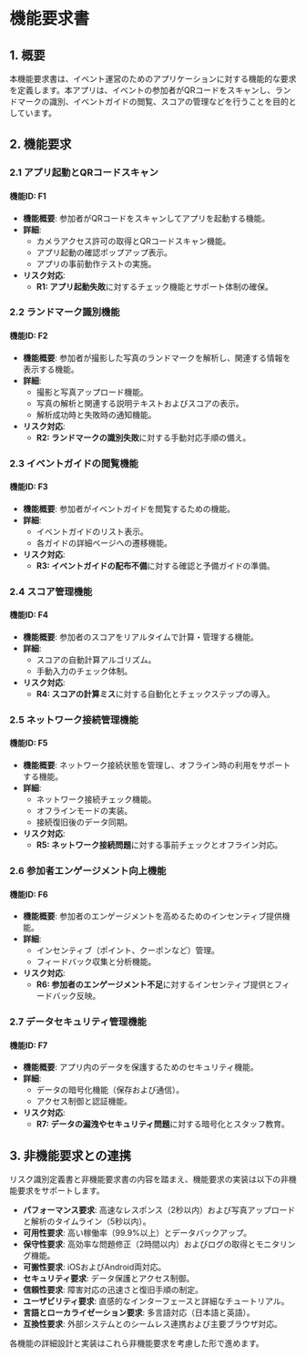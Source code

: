 # 機能要求書

## 1. 概要
本機能要求書は、イベント運営のためのアプリケーションに対する機能的な要求を定義します。本アプリは、イベントの参加者がQRコードをスキャンし、ランドマークの識別、イベントガイドの閲覧、スコアの管理などを行うことを目的としています。

## 2. 機能要求

### 2.1 アプリ起動とQRコードスキャン
#### 機能ID: F1
- **機能概要**: 参加者がQRコードをスキャンしてアプリを起動する機能。
- **詳細**:
  - カメラアクセス許可の取得とQRコードスキャン機能。
  - アプリ起動の確認ポップアップ表示。
  - アプリの事前動作テストの実施。
- **リスク対応**:
  - **R1: アプリ起動失敗**に対するチェック機能とサポート体制の確保。

### 2.2 ランドマーク識別機能
#### 機能ID: F2
- **機能概要**: 参加者が撮影した写真のランドマークを解析し、関連する情報を表示する機能。
- **詳細**:
  - 撮影と写真アップロード機能。
  - 写真の解析と関連する説明テキストおよびスコアの表示。
  - 解析成功時と失敗時の通知機能。
- **リスク対応**:
  - **R2: ランドマークの識別失敗**に対する手動対応手順の備え。

### 2.3 イベントガイドの閲覧機能
#### 機能ID: F3
- **機能概要**: 参加者がイベントガイドを閲覧するための機能。
- **詳細**:
  - イベントガイドのリスト表示。
  - 各ガイドの詳細ページへの遷移機能。
- **リスク対応**:
  - **R3: イベントガイドの配布不備**に対する確認と予備ガイドの準備。

### 2.4 スコア管理機能
#### 機能ID: F4
- **機能概要**: 参加者のスコアをリアルタイムで計算・管理する機能。
- **詳細**:
  - スコアの自動計算アルゴリズム。
  - 手動入力のチェック体制。
- **リスク対応**:
  - **R4: スコアの計算ミス**に対する自動化とチェックステップの導入。

### 2.5 ネットワーク接続管理機能
#### 機能ID: F5
- **機能概要**: ネットワーク接続状態を管理し、オフライン時の利用をサポートする機能。
- **詳細**:
  - ネットワーク接続チェック機能。
  - オフラインモードの実装。
  - 接続復旧後のデータ同期。
- **リスク対応**:
  - **R5: ネットワーク接続問題**に対する事前チェックとオフライン対応。

### 2.6 参加者エンゲージメント向上機能
#### 機能ID: F6
- **機能概要**: 参加者のエンゲージメントを高めるためのインセンティブ提供機能。
- **詳細**:
  - インセンティブ（ポイント、クーポンなど）管理。
  - フィードバック収集と分析機能。
- **リスク対応**:
  - **R6: 参加者のエンゲージメント不足**に対するインセンティブ提供とフィードバック反映。

### 2.7 データセキュリティ管理機能
#### 機能ID: F7
- **機能概要**: アプリ内のデータを保護するためのセキュリティ機能。
- **詳細**:
  - データの暗号化機能（保存および通信）。
  - アクセス制御と認証機能。
- **リスク対応**:
  - **R7: データの漏洩やセキュリティ問題**に対する暗号化とスタッフ教育。

## 3. 非機能要求との連携

リスク識別定義書と非機能要求書の内容を踏まえ、機能要求の実装は以下の非機能要求をサポートします。

- **パフォーマンス要求**: 高速なレスポンス（2秒以内）および写真アップロードと解析のタイムライン（5秒以内）。
- **可用性要求**: 高い稼働率（99.9%以上）とデータバックアップ。
- **保守性要求**: 高効率な問題修正（2時間以内）およびログの取得とモニタリング機能。
- **可搬性要求**: iOSおよびAndroid両対応。
- **セキュリティ要求**: データ保護とアクセス制御。
- **信頼性要求**: 障害対応の迅速さと復旧手順の制定。
- **ユーザビリティ要求**: 直感的なインターフェースと詳細なチュートリアル。
- **言語とローカライゼーション要求**: 多言語対応（日本語と英語）。
- **互換性要求**: 外部システムとのシームレス連携および主要ブラウザ対応。

各機能の詳細設計と実装はこれら非機能要求を考慮した形で進めます。